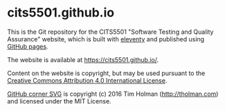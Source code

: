 
# cits5501.github.io

This is the Git repository for the CITS5501 "Software Testing and Quality Assurance"
website, which is built with [eleventy][eleventy] and published using
[GitHub pages][gh-pages].

[gh-pages]: https://pages.github.com

The website is available at <https://cits5501.github.io/>.

Content on the website is copyright, but may be used pursuant to the
<a rel='license' href='https://creativecommons.org/licenses/by/4.0/'>Creative Commons Attribution 4.0 International License</a>.

[eleventy]: https://www.11ty.dev

[GitHub corner SVG][github-corner] is copyright (c) 2016 Tim Holman (http://tholman.com) and
licensed under the MIT License.

[github-corner]: https://github.com/tholman/github-corners
